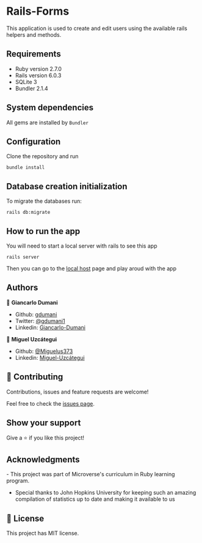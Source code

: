 # Rails-Forms

This application is used to create and edit users using the available rails helpers and methods.

## Requirements

- Ruby version 2.7.0
- Rails version 6.0.3
- SQLite 3
- Bundler 2.1.4

## System dependencies

All gems are installed by `Bundler`

## Configuration

Clone the repository and run

`bundle install`

## Database creation initialization

To migrate the databases run:

`rails db:migrate`

## How to run the app

You will need to start a local server with rails to see this app

`rails server`

Then you can go to the [local host](http://localhost:3000/users/new) page and play aroud with the app

## Authors

👤 **Giancarlo Dumani**

- Github: [gdumani](https://github.com/gdumani)
- Twitter: [@gdumani1](https://twitter.com/gdumani1)
- Linkedin: [Giancarlo-Dumani](https://www.linkedin.com/in/giancarlo-dumani-a7364a1a1/?originalSubdomain=cr)

👤 **Miguel Uzcátegui**

- Github: [@Miguelus373](https://github.com/Miguelus373)
- Linkedin: [Miguel-Uzcátegui](https://www.linkedin.com/in/miguelus/)

## 🤝 Contributing

Contributions, issues and feature requests are welcome!

Feel free to check the [issues page](https://github.com/gdumani/rails-forms/issues).

## Show your support

Give a ⭐️ if you like this project!

## Acknowledgments

​- This project was part of Microverse's curriculum in Ruby learning program.

- Special thanks to John Hopkins University for keeping such an amazing compilation of statistics up to date and making it available to us

## 📝 License

​This project has MIT license.
